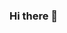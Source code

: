 ### Hi there 👋

<!--
**prantoshon/prantoshon** is a ✨ _special_ ✨ repository because its `README.md` (this file) appears on your GitHub profile.

Here are some ideas to get you started:

- 🔭 I’m currently working on ERP Project
- 🌱 I’m currently learning on js ,c# , sql. crystalreport
- 👯 I’m looking to collaborate on ...
- 🤔 I’m looking for help with ...
- 💬 Ask me about mssql views 
- 📫 How to reach me: prantoshon14@gmail.com
- 😄 Pronouns:He /his 
- ⚡ Fun fact: Run code while i sleeping
-->
